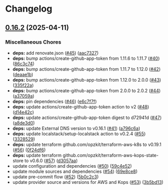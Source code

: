 # Changelog

## [0.16.2](https://github.com/opzkit/terraform-aws-k8s-addons-external-dns/compare/v0.16.1...v0.16.2) (2025-04-11)


### Miscellaneous Chores

* **deps:** add renovate.json ([#45](https://github.com/opzkit/terraform-aws-k8s-addons-external-dns/issues/45)) ([aac7327](https://github.com/opzkit/terraform-aws-k8s-addons-external-dns/commit/aac732707c359cb1e55ee9087953dc8b4de26a52))
* **deps:** bump actions/create-github-app-token from 1.11.6 to 1.11.7 ([#40](https://github.com/opzkit/terraform-aws-k8s-addons-external-dns/issues/40)) ([86c3c74](https://github.com/opzkit/terraform-aws-k8s-addons-external-dns/commit/86c3c747733ac4b8b3390df7344a39b7202e8788))
* **deps:** bump actions/create-github-app-token from 1.11.7 to 1.12.0 ([#42](https://github.com/opzkit/terraform-aws-k8s-addons-external-dns/issues/42)) ([deaae1b](https://github.com/opzkit/terraform-aws-k8s-addons-external-dns/commit/deaae1be579f2358c2eade6968a158a0f4dc578a))
* **deps:** bump actions/create-github-app-token from 1.12.0 to 2.0.0 ([#43](https://github.com/opzkit/terraform-aws-k8s-addons-external-dns/issues/43)) ([335f22a](https://github.com/opzkit/terraform-aws-k8s-addons-external-dns/commit/335f22a86ee944aefbf2865a6b3025a3c69d8b31))
* **deps:** bump actions/create-github-app-token from 2.0.0 to 2.0.2 ([#44](https://github.com/opzkit/terraform-aws-k8s-addons-external-dns/issues/44)) ([a37059a](https://github.com/opzkit/terraform-aws-k8s-addons-external-dns/commit/a37059ac043d595906789b172f3aa284018a7a10))
* **deps:** pin dependencies ([#46](https://github.com/opzkit/terraform-aws-k8s-addons-external-dns/issues/46)) ([e6c7f7f](https://github.com/opzkit/terraform-aws-k8s-addons-external-dns/commit/e6c7f7f39c3b370015c47a7074e4b95a4c78df4d))
* **deps:** update actions/create-github-app-token action to v2 ([#48](https://github.com/opzkit/terraform-aws-k8s-addons-external-dns/issues/48)) ([d14e42c](https://github.com/opzkit/terraform-aws-k8s-addons-external-dns/commit/d14e42c11ecf5ee428dab7a39fc9784fc02d9829))
* **deps:** update actions/create-github-app-token digest to d72941d ([#47](https://github.com/opzkit/terraform-aws-k8s-addons-external-dns/issues/47)) ([a8de3d0](https://github.com/opzkit/terraform-aws-k8s-addons-external-dns/commit/a8de3d03849b8e9a1be3d73f6060e975deb0b3e2))
* **deps:** update External DNS version to v0.16.1 ([#41](https://github.com/opzkit/terraform-aws-k8s-addons-external-dns/issues/41)) ([a796c6a](https://github.com/opzkit/terraform-aws-k8s-addons-external-dns/commit/a796c6af922d12607e06e9f20bd6bd23a144c615))
* **deps:** update localstack/setup-localstack action to v0.2.4 ([#55](https://github.com/opzkit/terraform-aws-k8s-addons-external-dns/issues/55)) ([3328529](https://github.com/opzkit/terraform-aws-k8s-addons-external-dns/commit/3328529304de3452a50a295f29c3d0380ce708cb))
* **deps:** update terraform github.com/opzkit/terraform-aws-k8s to v0.19.1 ([#56](https://github.com/opzkit/terraform-aws-k8s-addons-external-dns/issues/56)) ([0f24df6](https://github.com/opzkit/terraform-aws-k8s-addons-external-dns/commit/0f24df67da032b5881c6b209b2c8124868089725))
* **deps:** update terraform github.com/opzkit/terraform-aws-kops-state-store to v0.6.0 ([#57](https://github.com/opzkit/terraform-aws-k8s-addons-external-dns/issues/57)) ([d3057aa](https://github.com/opzkit/terraform-aws-k8s-addons-external-dns/commit/d3057aa4e6b7463ee752a677ab57ccf4d73f19b9))
* update configuration and dependencies ([#50](https://github.com/opzkit/terraform-aws-k8s-addons-external-dns/issues/50)) ([59c4e52](https://github.com/opzkit/terraform-aws-k8s-addons-external-dns/commit/59c4e52678f53b555604e061469da99f7b9fe409))
* update module sources and dependencies ([#54](https://github.com/opzkit/terraform-aws-k8s-addons-external-dns/issues/54)) ([69e8ce8](https://github.com/opzkit/terraform-aws-k8s-addons-external-dns/commit/69e8ce8e472cd23e1f82df7bbb23ec407dcaa3c4))
* update pre-commit flow ([#52](https://github.com/opzkit/terraform-aws-k8s-addons-external-dns/issues/52)) ([5b0c2c3](https://github.com/opzkit/terraform-aws-k8s-addons-external-dns/commit/5b0c2c38d261263a390b83b1f5b8bffb0bc1068a))
* update provider source and versions for AWS and Kops ([#53](https://github.com/opzkit/terraform-aws-k8s-addons-external-dns/issues/53)) ([3b5bd13](https://github.com/opzkit/terraform-aws-k8s-addons-external-dns/commit/3b5bd1351fca4545a23a6007a5d11b75e46c5b9e))
